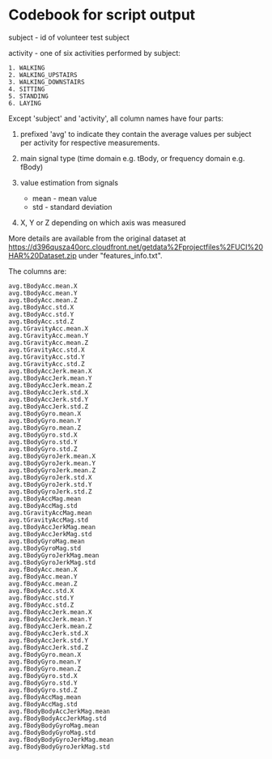 # Codebook for script output

subject - id of volunteer test subject

activity - one of six activities performed by subject:

    1. WALKING
    2. WALKING_UPSTAIRS
    3. WALKING_DOWNSTAIRS
    4. SITTING
    5. STANDING
    6. LAYING

Except 'subject' and 'activity', all column names have four parts:

1. prefixed 'avg' to indicate they contain the average values 
per subject per activity for respective measurements.

2. main signal type (time domain e.g. tBody, or frequency domain e.g. fBody)

3. value estimation from signals
    * mean - mean value
    * std - standard deviation
    
4. X, Y or Z depending on which axis was measured

More details are available from the original dataset at 
https://d396qusza40orc.cloudfront.net/getdata%2Fprojectfiles%2FUCI%20HAR%20Dataset.zip
under "features_info.txt".

The columns are:

    avg.tBodyAcc.mean.X
    avg.tBodyAcc.mean.Y
    avg.tBodyAcc.mean.Z
    avg.tBodyAcc.std.X
    avg.tBodyAcc.std.Y
    avg.tBodyAcc.std.Z
    avg.tGravityAcc.mean.X
    avg.tGravityAcc.mean.Y
    avg.tGravityAcc.mean.Z
    avg.tGravityAcc.std.X
    avg.tGravityAcc.std.Y
    avg.tGravityAcc.std.Z
    avg.tBodyAccJerk.mean.X
    avg.tBodyAccJerk.mean.Y
    avg.tBodyAccJerk.mean.Z
    avg.tBodyAccJerk.std.X
    avg.tBodyAccJerk.std.Y
    avg.tBodyAccJerk.std.Z
    avg.tBodyGyro.mean.X
    avg.tBodyGyro.mean.Y
    avg.tBodyGyro.mean.Z
    avg.tBodyGyro.std.X
    avg.tBodyGyro.std.Y
    avg.tBodyGyro.std.Z
    avg.tBodyGyroJerk.mean.X
    avg.tBodyGyroJerk.mean.Y
    avg.tBodyGyroJerk.mean.Z
    avg.tBodyGyroJerk.std.X
    avg.tBodyGyroJerk.std.Y
    avg.tBodyGyroJerk.std.Z
    avg.tBodyAccMag.mean
    avg.tBodyAccMag.std
    avg.tGravityAccMag.mean
    avg.tGravityAccMag.std
    avg.tBodyAccJerkMag.mean
    avg.tBodyAccJerkMag.std
    avg.tBodyGyroMag.mean
    avg.tBodyGyroMag.std
    avg.tBodyGyroJerkMag.mean
    avg.tBodyGyroJerkMag.std
    avg.fBodyAcc.mean.X
    avg.fBodyAcc.mean.Y
    avg.fBodyAcc.mean.Z
    avg.fBodyAcc.std.X
    avg.fBodyAcc.std.Y
    avg.fBodyAcc.std.Z
    avg.fBodyAccJerk.mean.X
    avg.fBodyAccJerk.mean.Y
    avg.fBodyAccJerk.mean.Z
    avg.fBodyAccJerk.std.X
    avg.fBodyAccJerk.std.Y
    avg.fBodyAccJerk.std.Z
    avg.fBodyGyro.mean.X
    avg.fBodyGyro.mean.Y
    avg.fBodyGyro.mean.Z
    avg.fBodyGyro.std.X
    avg.fBodyGyro.std.Y
    avg.fBodyGyro.std.Z
    avg.fBodyAccMag.mean
    avg.fBodyAccMag.std
    avg.fBodyBodyAccJerkMag.mean
    avg.fBodyBodyAccJerkMag.std
    avg.fBodyBodyGyroMag.mean
    avg.fBodyBodyGyroMag.std
    avg.fBodyBodyGyroJerkMag.mean
    avg.fBodyBodyGyroJerkMag.std

